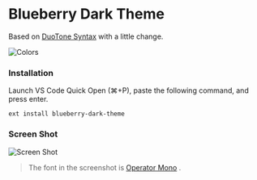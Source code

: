 # Blueberry Dark Theme
Based on [DuoTone Syntax](https://github.com/simurai/duotone-syntax) with a little change.

![Colors](https://raw.githubusercontent.com/peymanslh/vscode-blueberry-dark-theme/master/colors.jpg)

### Installation
Launch VS Code Quick Open (⌘+P), paste the following command, and press enter.
```
ext install blueberry-dark-theme
```

### Screen Shot
![Screen Shot](https://raw.githubusercontent.com/peymanslh/vscode-blueberry-dark-theme/master/screenshot.png)

> The font in the screenshot is [Operator Mono](https://www.typography.com/blog/introducing-operator) .

